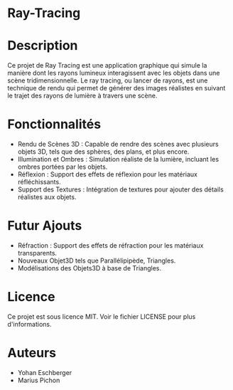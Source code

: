 # Ray-Tracing

# Description

  Ce projet de Ray Tracing est une application graphique qui simule la manière dont les rayons lumineux interagissent avec les objets dans une scène tridimensionnelle. Le ray tracing, ou lancer de rayons, est une technique de rendu qui permet de générer des images réalistes en suivant le trajet des rayons de lumière à travers une scène.

# Fonctionnalités

  - Rendu de Scènes 3D : Capable de rendre des scènes avec plusieurs objets 3D, tels que des sphères, des plans, et plus encore.
  - Illumination et Ombres : Simulation réaliste de la lumière, incluant les ombres portées par les objets.
  - Réflexion : Support des effets de réflexion pour les matériaux réfléchissants.
  - Support des Textures : Intégration de textures pour ajouter des détails réalistes aux objets.

# Futur Ajouts

  - Réfraction : Support des effets de réfraction pour les matériaux transparents.
  - Nouveaux Objet3D tels que Parallélipipède, Triangles.
  - Modélisations des Objets3D à base de Triangles.
 
# Licence

  Ce projet est sous licence MIT. Voir le fichier LICENSE pour plus d'informations.

# Auteurs
  - Yohan Eschberger
  - Marius Pichon

